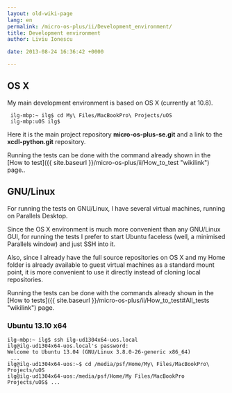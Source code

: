 ```yaml
---
layout: old-wiki-page
lang: en
permalink: /micro-os-plus/ii/Development_environment/
title: Development environment
author: Liviu Ionescu

date: 2013-08-24 16:36:42 +0000

---
```


OS X
----

My main development environment is based on OS X (currently at 10.8).

     ilg-mbp:~ ilg$ cd My\ Files/MacBookPro\ Projects/uOS
     ilg-mbp:uOS ilg$

Here it is the main project repository **micro-os-plus-se.git** and a link to the **xcdl-python.git** repository.

Running the tests can be done with the command already shown in the [How to test]({{ site.baseurl }}/micro-os-plus/ii/How_to_test "wikilink") page..

GNU/Linux
---------

For running the tests on GNU/Linux, I have several virtual machines, running on Parallels Desktop.

Since the OS X environment is much more convenient than any GNU/Linux GUI, for running the tests I prefer to start Ubuntu faceless (well, a minimised Parallels window) and just SSH into it.

Also, since I already have the full source repositories on OS X and my Home folder is already available to guest virtual machines as a standard mount point, it is more convenient to use it directly instead of cloning local repositories.

Running the tests can be done with the commands already shown in the [How to tests]({{ site.baseurl }}/micro-os-plus/ii/How_to_test#All_tests "wikilink") page.

### Ubuntu 13.10 x64

    ilg-mbp:~ ilg$ ssh ilg-ud1304x64-uos.local
    ilg@ilg-ud1304x64-uos.local's password:
    Welcome to Ubuntu 13.04 (GNU/Linux 3.8.0-26-generic x86_64)
     ...
    ilg@ilg-ud1304x64-uos:~$ cd /media/psf/Home/My\ Files/MacBookPro\ Projects/uOS
    ilg@ilg-ud1304x64-uos:/media/psf/Home/My Files/MacBookPro Projects/uOS$ ...
